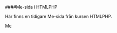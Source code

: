 ####Me-sida i HTMLPHP

Här finns en tidigare Me-sida från kursen HTMLPHP.

[Me](http://www.student.bth.se/~siwa15/dbwebb-kurser/htmlphp/me/kmom06/me6/me.php)
